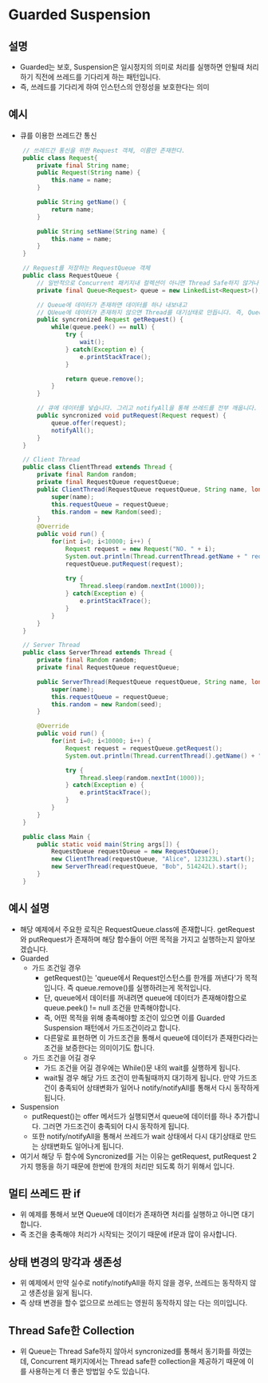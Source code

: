 # Guarded Suspension

## 설명
- Guarded는 보호, Suspension은 일시정지의 의미로 처리를 실행하면 안될때 처리하기 직전에 쓰레드를 기다리게 하는 패턴입니다.
- 즉, 쓰레드를 기다리게 하여 인스턴스의 안정성을 보호한다는 의미

## 예시
- 큐를 이용한 쓰레드간 통신
~~~ java
    // 쓰레드간 통신을 위한 Request 객체, 이름만 존재한다.
    public class Request{
        private final String name;
        public Request(String name) {
            this.name = name;
        }

        public String getName() {
            return name;
        }

        public String setName(String name) {
            this.name = name;
        }
    }

    // Request를 저장하는 RequestQueue 객체
    public class RequestQueue {
        // 일반적으로 Concurrent 패키지내 컬렉션이 아니면 Thread Safe하지 않거나 속도가 느리다..
        private final Queue<Request> queue = new LinkedList<Request>();

        // Queue에 데이터가 존재하면 데이터를 하나 내보내고
        // QUeue에 데이터가 존재하지 않으면 Thread를 대기상태로 만듭니다. 즉, Queue에 데이터가 들어올때까지 멈춰있는 것 입니다.
        public syncronized Request getRequest() {
            while(queue.peek() == null) {
                try {
                    wait();
                } catch(Exception e) {
                    e.printStackTrace();
                }

                return queue.remove();
            }
        }

        // 큐에 데이터를 넣습니다. 그리고 notifyAll을 통해 쓰레드를 전부 깨웁니다.
        public syncronized void putRequest(Request request) {
            queue.offer(request);
            notifyAll();
        }
    }

    // Client Thread
    public class ClientThread extends Thread {
        private final Random random;
        private final RequestQueue requestQueue;
        public ClientThread(RequestQueue requestQueue, String name, long seed) {
            super(name);
            this.requestQueue = requestQueue;
            this.random = new Random(seed);
        }
        @Override
        public void run() {
            for(int i=0; i<10000; i++) {
                Request request = new Request("NO. " + i);
                System.out.println(Thread.currentThread.getName + " request " + request);
                requestQueue.putRequest(request);
                
                try {
                    Thread.sleep(random.nextInt(1000));
                } catch(Exception e) {
                    e.printStackTrace();
                }
            }
        }
    }

    // Server Thread
    public class ServerThread extends Thread {
        private final Random random;
        private final RequestQueue requestQueue;

        public ServerThread(RequestQueue requestQueue, String name, long seed) {
            super(name);
            this.requestQueue = requestQueue;
            this.random = new Random(seed);
        }

        @Override
        public void run() {
            for(int i=0; i<10000; i++) {
                Request request = requestQueue.getRequest();
                System.out.println(Thread.currentThread().getName() + " message " + request);

                try {
                    Thread.sleep(random.nextInt(1000));
                } catch(Exception e) {
                    e.printStackTrace();
                }
            }
        }
    }

    public class Main {
        public static void main(String args[]) {
            RequestQueue requestQueue = new RequestQueue();
            new ClientThread(requestQueue, "Alice", 123123L).start();
            new ServerThread(requestQueue, "Bob", 514242L).start();
        }
    }
~~~

## 예시 설명
- 해당 예제에서 주요한 로직은 RequestQueue.class에 존재합니다. getRequest와 putRequest가 존재하며 해당 함수들이 어떤 목적을 가지고 실행하는지 알아보겠습니다.
- Guarded 
    - 가드 조건일 경우
        - getRequest()는 'queue에서 Request인스턴스를 한개를 꺼낸다'가 목적입니다. 즉 queue.remove()를 실행하려는게 목적입니다.
        - 단, queue에서 데이터를 꺼내려면 queue에 데이터가 존재해야함으로 queue.peek() != null 조건을 만족해야합니다.
        - 즉, 어떤 목적을 위해 충족해야할 조건이 있으면 이를 Guarded Suspension 패턴에서 가드조건이라고 합니다.
        - 다른말로 표현하면 이 가드조건을 통해서 queue에 데이터가 존재한다라는 조건을 보증한다는 의미이기도 합니다.
    - 가드 조건을 어길 경우
        - 가드 조건을 어길 경우에는 While()문 내의 wait를 실행하게 됩니다.
        - wait될 경우 해당 가드 조건이 만족될때까지 대기하게 됩니다. 만약 가드조건이 충족되어 상태변화가 일어나 notify/notifyAll를 통해서 다시 동작하게 됩니다.
- Suspension
    - putRequest()는 offer 메서드가 실행되면서 queue에 데이터를 하나 추가합니다. 그러면 가드조건이 충족되어 다시 동작하게 됩니다.
    - 또한 notify/notifyAll을 통해서 쓰레드가 wait 상태에서 다시 대기상태로 만드는 상태변화도 일어나게 됩니다.
- 여기서 해당 두 함수에 Syncronized를 거는 이유는 getRequest, putRequest 2가지 행동을 하기 때문에 한번에 한개의 처리만 되도록 하기 위해서 입니다.

## 멀티 쓰레드 판 if
- 위 예제를 통해서 보면 Queue에 데이터가 존재하면 처리를 실행하고 아니면 대기합니다. 
- 즉 조건을 충족해야 처리가 시작되는 것이기 때문에 if문과 많이 유사합니다.

## 상태 변경의 망각과 생존성
- 위 예제에서 만약 실수로 notify/notifyAll을 하지 않을 경우, 쓰레드는 동작하지 않고 생존성을 잃게 됩니다.
- 즉 상태 변경을 할수 없으므로 쓰레드는 영원히 동작하지 않는 다는 의미입니다.

## Thread Safe한 Collection
- 위 Queue는 Thread Safe하지 않아서 syncronized를 통해서 동기화를 하였는데, Concurrent 패키지에서는 Thread safe한 collection을 제공하기 때문에 이를 사용하는게 더 좋은 방법일 수도 있습니다.